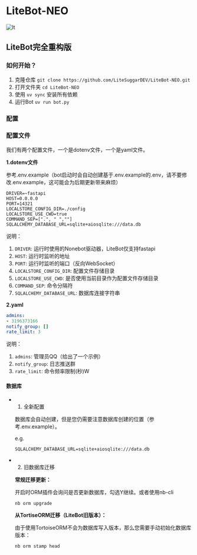 # LiteBot-NEO

![lt](https://github.com/user-attachments/assets/cea6ea42-6c01-4e8f-8960-0cfffd301280)

## LiteBot完全重构版

### 如何开始？

1. 克隆仓库 `git clone https://github.com/LiteSuggarDEV/LiteBot-NEO.git`
2. 打开文件夹 `cd LiteBot-NEO`
3. 使用 `uv sync` 安装所有依赖
4. 运行Bot `uv run bot.py`

### 配置

### 配置文件

我们有两个配置文件，一个是dotenv文件，一个是yaml文件。

**1.dotenv文件**

参考.env.example（bot启动时会自动创建基于.env.example的.env，请不要修改.env.example，这可能会为后期更新带来麻烦）

```dotenv
DRIVER=~fastapi
HOST=0.0.0.0
PORT=14321
LOCALSTORE_CONFIG_DIR=./config
LOCALSTORE_USE_CWD=true
COMMAND_SEP=[".", " ",""]
SQLALCHEMY_DATABASE_URL=sqlite+aiosqlite:///data.db
```

说明：

1. `DRIVER`: 运行时使用的Nonebot驱动器，LiteBot仅支持fastapi
2. `HOST`: 运行时监听的地址
3. `PORT`: 运行时监听的端口（反向WebSocket）
4. `LOCALSTORE_CONFIG_DIR`: 配置文件存储目录
5. `LOCALSTORE_USE_CWD`: 是否使用当前目录作为配置文件存储目录
6. `COMMAND_SEP`: 命令分隔符
7. `SQLALCHEMY_DATABASE_URL`: 数据库连接字符串

**2.yaml**

```yaml
admins:
- 3196373166
notify_group: []
rate_limit: 3

```

说明：

1. `admins`: 管理员QQ（给出了一个示例）
2. `notify_group`: 日志推送群
3. `rate_limit`: 命令频率限制(秒)W

#### 数据库

- 1. 全新配置

  数据库会自动创建，但是您仍需要注意数据库创建的位置（参考.env.example）。

  e.g.

  ```dotenv
  SQLALCHEMY_DATABASE_URL=sqlite+aiosqlite:///data.db
  ```

- 2. 旧数据库迁移

  **常规迁移更新：**

  开启时ORM插件会询问是否更新数据库，勾选Y继续。或者使用nb-cli

  ```shell
  nb orm upgrade
  ```

  **从TortiseORM迁移（LiteBot旧版本）：**

  由于使用TortoiseORM不会为数据库写入版本，那么您需要手动初始化数据库版本：

  ```shell
  nb orm stamp head
  ```
